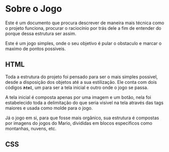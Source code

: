 # Sobre o Jogo
Este é um documento que procura descrever de maneira mais técnica como o projeto funciona, procurar o raciocínio por trás dele a fim de entender do porque dessa estrutura ser assim.

Este é um jogo simples, onde o seu objetivo é pular o obstaculo e marcar o maximo de pontos possiveis.

## HTML
Toda a estrutura do projeto foi pensado para ser o mais simples possivel, desde a disposição dos objetos até a sua estilização.
Ele conta com dois códigos ***``html``***, um para ser a tela inicial e outro onde o jogo se passa.

A tela inicial é composta apenas por uma imagem e um botão, nela foi estabelecido toda a delimitação do que seria visivel na tela através das tags maiores e usada como molde para o jogo.

Já o jogo em si, para que fosse mais orgânico, sua estrutura é compostas por imagens do jogos do Mario, divididas em blocos especificos como montanhas, nuvens, etc.

## CSS

